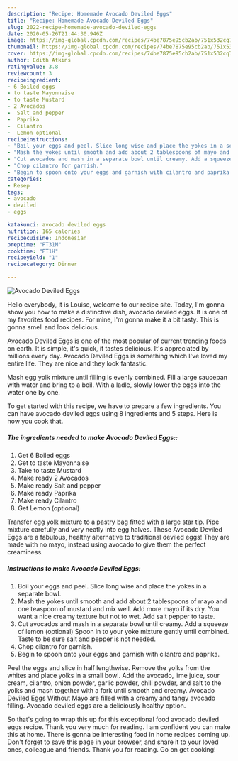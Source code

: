 ```yaml
---
description: "Recipe: Homemade Avocado Deviled Eggs"
title: "Recipe: Homemade Avocado Deviled Eggs"
slug: 2022-recipe-homemade-avocado-deviled-eggs
date: 2020-05-26T21:44:30.946Z
image: https://img-global.cpcdn.com/recipes/74be7875e95cb2ab/751x532cq70/avocado-deviled-eggs-recipe-main-photo.jpg
thumbnail: https://img-global.cpcdn.com/recipes/74be7875e95cb2ab/751x532cq70/avocado-deviled-eggs-recipe-main-photo.jpg
cover: https://img-global.cpcdn.com/recipes/74be7875e95cb2ab/751x532cq70/avocado-deviled-eggs-recipe-main-photo.jpg
author: Edith Atkins
ratingvalue: 3.8
reviewcount: 3
recipeingredient:
- 6 Boiled eggs
- to taste Mayonnaise
- to taste Mustard
- 2 Avocados
-  Salt and pepper
-  Paprika
-  Cilantro
-  Lemon optional
recipeinstructions:
- "Boil your eggs and peel. Slice long wise and place the yokes in a separate bowl."
- "Mash the yokes until smooth and add about 2 tablespoons of mayo and one teaspoon of mustard and mix well. Add more mayo if its dry. You want a nice creamy texture but not to wet. Add salt pepper to taste."
- "Cut avocados and mash in a separate bowl until creamy. Add a squeeze of lemon (optional) Spoon in to your yoke mixture gently until combined. Taste to be sure salt and pepper is not needed."
- "Chop cilantro for garnish."
- "Begin to spoon onto your eggs and garnish with cilantro and paprika."
categories:
- Resep
tags:
- avocado
- deviled
- eggs

katakunci: avocado deviled eggs
nutrition: 165 calories
recipecuisine: Indonesian
preptime: "PT31M"
cooktime: "PT1H"
recipeyield: "1"
recipecategory: Dinner

---
```



![Avocado Deviled Eggs](https://img-global.cpcdn.com/recipes/74be7875e95cb2ab/751x532cq70/avocado-deviled-eggs-recipe-main-photo.jpg)

Hello everybody, it is Louise, welcome to our recipe site. Today, I'm gonna show you how to make a distinctive dish, avocado deviled eggs. It is one of my favorites food recipes. For mine, I'm gonna make it a bit tasty. This is gonna smell and look delicious.

Avocado Deviled Eggs is one of the most popular of current trending foods on earth. It is simple, it's quick, it tastes delicious. It's appreciated by millions every day. Avocado Deviled Eggs is something which I've loved my entire life. They are nice and they look fantastic.

Mash egg yolk mixture until filling is evenly combined. Fill a large saucepan with water and bring to a boil. With a ladle, slowly lower the eggs into the water one by one.


To get started with this recipe, we have to prepare a few ingredients. You can have avocado deviled eggs using 8 ingredients and 5 steps. Here is how you cook that.

##### The ingredients needed to make Avocado Deviled Eggs::

1. Get 6 Boiled eggs
1. Get to taste Mayonnaise
1. Take to taste Mustard
1. Make ready 2 Avocados
1. Make ready  Salt and pepper
1. Make ready  Paprika
1. Make ready  Cilantro
1. Get  Lemon (optional)


Transfer egg yolk mixture to a pastry bag fitted with a large star tip. Pipe mixture carefully and very neatly into egg halves. These Avocado Deviled Eggs are a fabulous, healthy alternative to traditional deviled eggs! They are made with no mayo, instead using avocado to give them the perfect creaminess. 

##### Instructions to make Avocado Deviled Eggs:

1. Boil your eggs and peel. Slice long wise and place the yokes in a separate bowl.
1. Mash the yokes until smooth and add about 2 tablespoons of mayo and one teaspoon of mustard and mix well. Add more mayo if its dry. You want a nice creamy texture but not to wet. Add salt pepper to taste.
1. Cut avocados and mash in a separate bowl until creamy. Add a squeeze of lemon (optional) Spoon in to your yoke mixture gently until combined. Taste to be sure salt and pepper is not needed.
1. Chop cilantro for garnish.
1. Begin to spoon onto your eggs and garnish with cilantro and paprika.


Peel the eggs and slice in half lengthwise. Remove the yolks from the whites and place yolks in a small bowl. Add the avocado, lime juice, sour cream, cilantro, onion powder, garlic powder, chili powder, and salt to the yolks and mash together with a fork until smooth and creamy. Avocado Deviled Eggs Without Mayo are filled with a creamy and tangy avocado filling. Avocado deviled eggs are a deliciously healthy option. 

So that's going to wrap this up for this exceptional food avocado deviled eggs recipe. Thank you very much for reading. I am confident you can make this at home. There is gonna be interesting food in home recipes coming up. Don't forget to save this page in your browser, and share it to your loved ones, colleague and friends. Thank you for reading. Go on get cooking!
